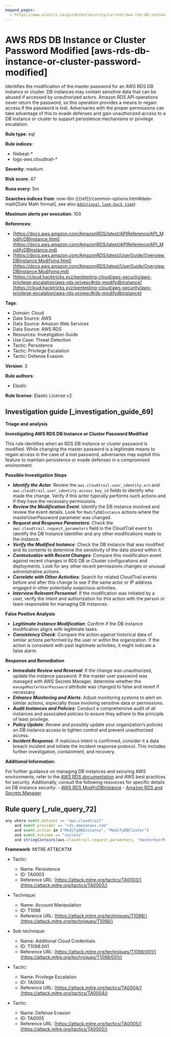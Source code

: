 ```yaml
---
mapped_pages:
  - https://www.elastic.co/guide/en/security/current/aws-rds-db-instance-or-cluster-password-modified.html
---
```


# AWS RDS DB Instance or Cluster Password Modified [aws-rds-db-instance-or-cluster-password-modified]

Identifies the modification of the master password for an AWS RDS DB instance or cluster. DB instances may contain sensitive data that can be abused if accessed by unauthorized actors. Amazon RDS API operations never return the password, so this operation provides a means to regain access if the password is lost. Adversaries with the proper permissions can take advantage of this to evade defenses and gain unauthorized access to a DB instance or cluster to support persistence mechanisms or privilege escalation.

**Rule type**: eql

**Rule indices**:

* filebeat-*
* logs-aws.cloudtrail-*

**Severity**: medium

**Risk score**: 47

**Runs every**: 5m

**Searches indices from**: now-6m ({{ref}}/common-options.html#date-math[Date Math format], see also [`Additional look-back time`](docs-content://solutions/security/detect-and-alert/create-detection-rule.md#rule-schedule))

**Maximum alerts per execution**: 100

**References**:

* [https://docs.aws.amazon.com/AmazonRDS/latest/APIReference/API_ModifyDBInstance.html](https://docs.aws.amazon.com/AmazonRDS/latest/APIReference/API_ModifyDBInstance.md)
* [https://docs.aws.amazon.com/AmazonRDS/latest/UserGuide/Overview.DBInstance.Modifying.html](https://docs.aws.amazon.com/AmazonRDS/latest/UserGuide/Overview.DBInstance.Modifying.md)
* [https://cloud.hacktricks.xyz/pentesting-cloud/aws-security/aws-privilege-escalation/aws-rds-privesc#rds-modifydbinstance](https://cloud.hacktricks.xyz/pentesting-cloud/aws-security/aws-privilege-escalation/aws-rds-privesc#rds-modifydbinstance)

**Tags**:

* Domain: Cloud
* Data Source: AWS
* Data Source: Amazon Web Services
* Data Source: AWS RDS
* Resources: Investigation Guide
* Use Case: Threat Detection
* Tactic: Persistence
* Tactic: Privilege Escalation
* Tactic: Defense Evasion

**Version**: 3

**Rule authors**:

* Elastic

**Rule license**: Elastic License v2

## Investigation guide [_investigation_guide_69]

**Triage and analysis**

**Investigating AWS RDS DB Instance or Cluster Password Modified**

This rule identifies when an RDS DB instance or cluster password is modified. While changing the master password is a legitimate means to regain access in the case of a lost password, adversaries may exploit this feature to maintain persistence or evade defenses in a compromised environment.

**Possible Investigation Steps**

* ***Identify the Actor***: Review the `aws.cloudtrail.user_identity.arn` and `aws.cloudtrail.user_identity.access_key_id` fields to identify who made the change. Verify if this actor typically performs such actions and if they have the necessary permissions.
* ***Review the Modification Event***: Identify the DB instance involved and review the event details. Look for `ModifyDBInstance` actions where the masterUserPassword parameter was changed.
* ***Request and Response Parameters***: Check the `aws.cloudtrail.request_parameters` field in the CloudTrail event to identify the DB Instance Identifier and any other modifications made to the instance.
* ***Verify the Modified Instance***: Check the DB instance that was modified and its contents to determine the sensitivity of the data stored within it.
* ***Contextualize with Recent Changes***: Compare this modification event against recent changes in RDS DB or Cluster configurations and deployments. Look for any other recent permissions changes or unusual administrative actions.
* ***Correlate with Other Activities***: Search for related CloudTrail events before and after this change to see if the same actor or IP address engaged in other potentially suspicious activities.
* ***Interview Relevant Personnel***: If the modification was initiated by a user, verify the intent and authorization for this action with the person or team responsible for managing DB instances.

**False Positive Analysis**

* ***Legitimate Instance Modification***: Confirm if the DB instance modification aligns with legitimate tasks.
* ***Consistency Check***: Compare the action against historical data of similar actions performed by the user or within the organization. If the action is consistent with past legitimate activities, it might indicate a false alarm.

**Response and Remediation**

* ***Immediate Review and Reversal***: If the change was unauthorized, update the instance password. If the master user password was managed with AWS Secrets Manager, determine whether the `manageMasterUserPassword` attribute was changed to false and revert if necessary.
* ***Enhance Monitoring and Alerts***: Adjust monitoring systems to alert on similar actions, especially those involving sensitive data or permissions.
* ***Audit Instances and Policies***: Conduct a comprehensive audit of all instances and associated policies to ensure they adhere to the principle of least privilege.
* ***Policy Update***: Review and possibly update your organization’s policies on DB instance access to tighten control and prevent unauthorized access.
* ***Incident Response***: If malicious intent is confirmed, consider it a data breach incident and initiate the incident response protocol. This includes further investigation, containment, and recovery.

**Additional Information:**

For further guidance on managing DB instances and securing AWS environments, refer to the [AWS RDS documentation](https://docs.aws.amazon.com/AmazonRDS/latest/UserGuide/CHAP_RDS_Managing.md) and AWS best practices for security. Additionally, consult the following resources for specific details on DB instance security: - [AWS RDS ModifyDBInstance](https://docs.aws.amazon.com/AmazonRDS/latest/APIReference/API_ModifyDBInstance.md) - [Amazon RDS and Secrets Manager](https://docs.aws.amazon.com/AmazonRDS/latest/UserGuide/rds-secrets-manager.md)


## Rule query [_rule_query_72]

```js
any where event.dataset == "aws.cloudtrail"
    and event.provider == "rds.amazonaws.com"
    and event.action in ("ModifyDBInstance", "ModifyDBCluster")
    and event.outcome == "success"
    and stringContains(aws.cloudtrail.request_parameters, "masterUserPassword=*")
```

**Framework**: MITRE ATT&CKTM

* Tactic:

    * Name: Persistence
    * ID: TA0003
    * Reference URL: [https://attack.mitre.org/tactics/TA0003/](https://attack.mitre.org/tactics/TA0003/)

* Technique:

    * Name: Account Manipulation
    * ID: T1098
    * Reference URL: [https://attack.mitre.org/techniques/T1098/](https://attack.mitre.org/techniques/T1098/)

* Sub-technique:

    * Name: Additional Cloud Credentials
    * ID: T1098.001
    * Reference URL: [https://attack.mitre.org/techniques/T1098/001/](https://attack.mitre.org/techniques/T1098/001/)

* Tactic:

    * Name: Privilege Escalation
    * ID: TA0004
    * Reference URL: [https://attack.mitre.org/tactics/TA0004/](https://attack.mitre.org/tactics/TA0004/)

* Tactic:

    * Name: Defense Evasion
    * ID: TA0005
    * Reference URL: [https://attack.mitre.org/tactics/TA0005/](https://attack.mitre.org/tactics/TA0005/)



